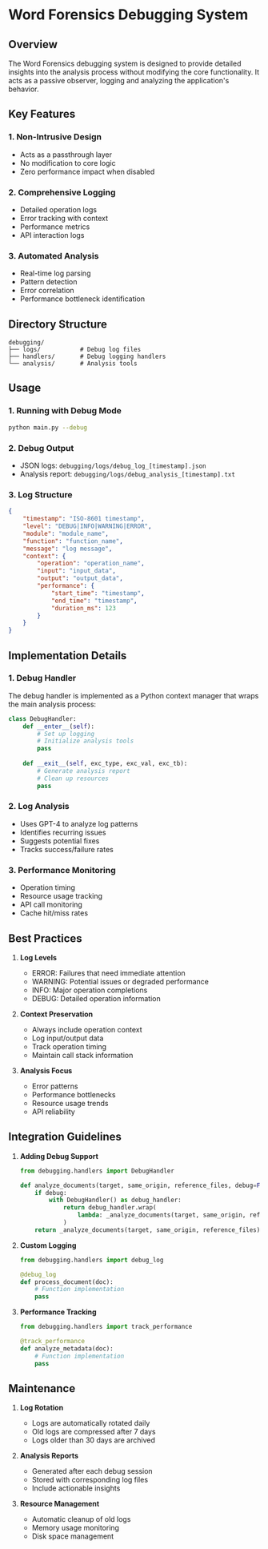 # Word Forensics Debugging System

## Overview
The Word Forensics debugging system is designed to provide detailed insights into the analysis process without modifying the core functionality. It acts as a passive observer, logging and analyzing the application's behavior.

## Key Features

### 1. Non-Intrusive Design
- Acts as a passthrough layer
- No modification to core logic
- Zero performance impact when disabled

### 2. Comprehensive Logging
- Detailed operation logs
- Error tracking with context
- Performance metrics
- API interaction logs

### 3. Automated Analysis
- Real-time log parsing
- Pattern detection
- Error correlation
- Performance bottleneck identification

## Directory Structure
```
debugging/
├── logs/           # Debug log files
├── handlers/       # Debug logging handlers
└── analysis/       # Analysis tools
```

## Usage

### 1. Running with Debug Mode
```bash
python main.py --debug
```

### 2. Debug Output
- JSON logs: `debugging/logs/debug_log_[timestamp].json`
- Analysis report: `debugging/logs/debug_analysis_[timestamp].txt`

### 3. Log Structure
```json
{
    "timestamp": "ISO-8601 timestamp",
    "level": "DEBUG|INFO|WARNING|ERROR",
    "module": "module_name",
    "function": "function_name",
    "message": "log message",
    "context": {
        "operation": "operation_name",
        "input": "input_data",
        "output": "output_data",
        "performance": {
            "start_time": "timestamp",
            "end_time": "timestamp",
            "duration_ms": 123
        }
    }
}
```

## Implementation Details

### 1. Debug Handler
The debug handler is implemented as a Python context manager that wraps the main analysis process:

```python
class DebugHandler:
    def __enter__(self):
        # Set up logging
        # Initialize analysis tools
        pass
        
    def __exit__(self, exc_type, exc_val, exc_tb):
        # Generate analysis report
        # Clean up resources
        pass
```

### 2. Log Analysis
- Uses GPT-4 to analyze log patterns
- Identifies recurring issues
- Suggests potential fixes
- Tracks success/failure rates

### 3. Performance Monitoring
- Operation timing
- Resource usage tracking
- API call monitoring
- Cache hit/miss rates

## Best Practices

1. **Log Levels**
   - ERROR: Failures that need immediate attention
   - WARNING: Potential issues or degraded performance
   - INFO: Major operation completions
   - DEBUG: Detailed operation information

2. **Context Preservation**
   - Always include operation context
   - Log input/output data
   - Track operation timing
   - Maintain call stack information

3. **Analysis Focus**
   - Error patterns
   - Performance bottlenecks
   - Resource usage trends
   - API reliability

## Integration Guidelines

1. **Adding Debug Support**
   ```python
   from debugging.handlers import DebugHandler
   
   def analyze_documents(target, same_origin, reference_files, debug=False):
       if debug:
           with DebugHandler() as debug_handler:
               return debug_handler.wrap(
                   lambda: _analyze_documents(target, same_origin, reference_files)
               )
       return _analyze_documents(target, same_origin, reference_files)
   ```

2. **Custom Logging**
   ```python
   from debugging.handlers import debug_log
   
   @debug_log
   def process_document(doc):
       # Function implementation
       pass
   ```

3. **Performance Tracking**
   ```python
   from debugging.handlers import track_performance
   
   @track_performance
   def analyze_metadata(doc):
       # Function implementation
       pass
   ```

## Maintenance

1. **Log Rotation**
   - Logs are automatically rotated daily
   - Old logs are compressed after 7 days
   - Logs older than 30 days are archived

2. **Analysis Reports**
   - Generated after each debug session
   - Stored with corresponding log files
   - Include actionable insights

3. **Resource Management**
   - Automatic cleanup of old logs
   - Memory usage monitoring
   - Disk space management

